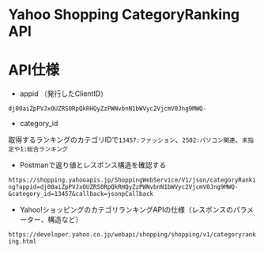 # Yahoo Shopping CategoryRanking API

# API仕様
- appid （発行したClientID）

```dj00aiZpPVJxOUZRS0RpQkRHQyZzPWNvbnN1bWVyc2VjcmV0Jng9MWQ-```

- category_id

取得するランキングのカテゴリIDで```13457:ファッション```、```2502:パソコン関連```、```未指定や1:総合ランキング```

- Postmanで返り値とレスポンス構造を確認する

```https://shopping.yahooapis.jp/ShoppingWebService/V1/json/categoryRanking?appid=dj00aiZpPVJxOUZRS0RpQkRHQyZzPWNvbnN1bWVyc2VjcmV0Jng9MWQ-&category_id=13457&callback=jsonpCallback```

- Yahoo!ショッピングのカテゴリランキングAPIの仕様（レスポンスのパラメーター、構造など）

```https://developer.yahoo.co.jp/webapi/shopping/shopping/v1/categoryranking.html```
